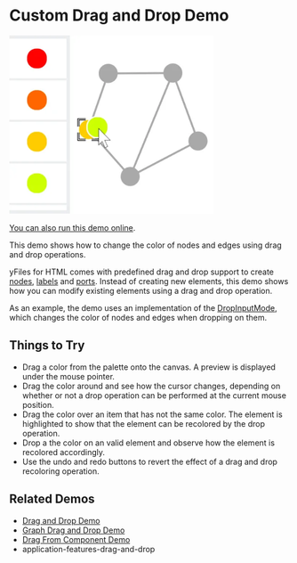 <!--
 //////////////////////////////////////////////////////////////////////////////
 // @license
 // This file is part of yFiles for HTML.
 // Use is subject to license terms.
 //
 // Copyright (c) by yWorks GmbH, Vor dem Kreuzberg 28,
 // 72070 Tuebingen, Germany. All rights reserved.
 //
 //////////////////////////////////////////////////////////////////////////////
-->
# Custom Drag and Drop Demo

<img src="../../../doc/demo-thumbnails/custom-drag-and-drop.webp" alt="demo-thumbnail" height="320"/>

[You can also run this demo online](https://www.yfiles.com/demos/input/custom-drag-and-drop/).

This demo shows how to change the color of nodes and edges using drag and drop operations.

yFiles for HTML comes with predefined drag and drop support to create [nodes](https://docs.yworks.com/yfileshtml/#/api/NodeDropInputMode), [labels](https://docs.yworks.com/yfileshtml/#/api/LabelDropInputMode) and [ports](https://docs.yworks.com/yfileshtml/#/api/PortDropInputMode). Instead of creating new elements, this demo shows how you can modify existing elements using a drag and drop operation.

As an example, the demo uses an implementation of the [DropInputMode](https://docs.yworks.com/yfileshtml/#/api/DropInputMode), which changes the color of nodes and edges when dropping on them.

## Things to Try

- Drag a color from the palette onto the canvas. A preview is displayed under the mouse pointer.
- Drag the color around and see how the cursor changes, depending on whether or not a drop operation can be performed at the current mouse position.
- Drag the color over an item that has not the same color. The element is highlighted to show that the element can be recolored by the drop operation.
- Drop a the color on an valid element and observe how the element is recolored accordingly.
- Use the undo and redo buttons to revert the effect of a drag and drop recoloring operation.

## Related Demos

- [Drag and Drop Demo](../../input/draganddrop/)
- [Graph Drag and Drop Demo](../../input/graph-drag-and-drop/)
- [Drag From Component Demo](../../input/drag-from-component/)
- application-features-drag-and-drop
